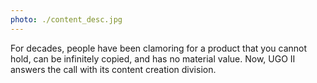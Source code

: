 ```yaml
---
photo: ./content_desc.jpg
---
```


For decades, people have been clamoring for a product that you cannot hold, can be infinitely copied, and has no material value. Now, UGO II answers the call with its content creation division.

